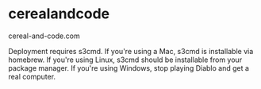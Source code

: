cerealandcode
=============

cereal-and-code.com

Deployment requires s3cmd.
If you're using a Mac, s3cmd is installable via homebrew.
If you're using Linux, s3cmd should be installable from your package manager.
If you're using Windows, stop playing Diablo and get a real computer.
